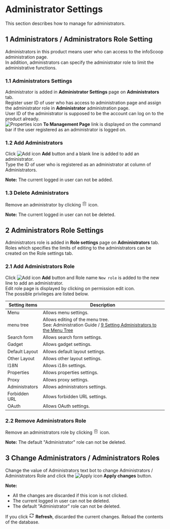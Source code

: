 # Administrator Settings

This section describes how to manage for administrators.

## 1 Administrators / Administrators Role Setting

Administrators in this product means user who can access to the infoScoop administration page.  
In addition, administrators can specify the administrator role to limit the administrative functions.

### 1.1 Administrators Settings

Administrator is added in **Administrator Settings** page on
**Administrators** tab.  
Register user ID of user who has access to administration page and assign the administrator role in **Administrator** administration page.  
User ID of the administrator is supposed to be the account can log on to the product already.  
![Properties icon] **To Management Page** link is displayed on the command bar if the user registered as an administrator is logged on.

### 1.2 Add Administrators

Click ![Add icon] **Add** button and a blank line is added to add an administrator.  
Type the ID of user who is registered as an administrator at column of Administrators.

**Note:** The current logged in user can not be added.

### 1.3 Delete Administrators

Remove an administrator by clicking ![Trash icon] icon.

**Note:** The current logged in user can not be deleted.

## 2 Administrators Role Settings

Administrators role is added in **Role settings** page on **Administrators** tab.  
Roles which specifies the limits of editing to the administrators can be created on the Role settings tab.

### 2.1 Add Administrators Role

Click ![Add icon] **Add** button and Role name `New role` is added to the new line to add an administrator.  
Edit role page is displayed by clicking on permission edit icon.  
The possible privileges are listed below.

<table>
    <thead>
        <tr>
            <th>Setting items</th><th>Description</th>
        </tr>
    </thead>
    <tbody>
        <tr>
            <td>Menu</td>
            <td>Allows menu settings.</td>
        </tr>
        <tr>
            <td>menu tree</td>
            <td>Allows editing of the menu tree.<br>See: Administration Guide / <a href="menu-settings.md#set_admin">9 Setting Administrators to the Menu Tree</a></td>
        </tr>
        <tr>
            <td>Search form</td>
            <td>Allows search form settings.</td>
        </tr>
        <tr>
            <td>Gadget</td>
            <td>Allows gadget settings.</td>
        </tr>
        <tr>
            <td>Default Layout</td>
            <td>Allows default layout settings.</td>
        </tr>
        <tr>
            <td>Other Layout</td>
            <td>Allows other layout settings.</td>
        </tr>
        <tr>
            <td>I18N</td>
            <td>Allows i18n settings.</td>
        </tr>
        <tr>
            <td>Properties</td>
            <td>Allows properties settings.</td>
        </tr>
        <tr>
            <td>Proxy</td>
            <td>Allows proxy settings.</td>
        </tr>
        <tr>
            <td>Administrators</td>
            <td>Allows administrators settings.</td>
        </tr>
        <tr>
            <td>Forbidden URL</td>
            <td>Allows forbidden URL settings.</td>
        </tr>
        <tr>
            <td>OAuth</td>
            <td>Allows OAuth settings.</td>
        </tr>
    </tbody>
</table>

### 2.2 Remove Administrators Role

Remove an administrators role by clicking ![Trash icon] icon.

**Note:** The default "Administrator" role can not be deleted.

## 3 Change Administrators / Administrators Roles

Change the value of Administrators text bot to change Administrators / Administrators Role and click the ![Apply icon] **Apply changes** button.

**Note:**

  * All the changes are discarded if this icon is not clicked.
  * The current logged in user can not be deleted.
  * The default "Administrator" role can not be deleted.

If you click ![Refresh icon] **Refresh**, discarded the current changes. Reload the contents of the database.


[Add icon]: ../../images/add_menu_tree.gif
[Apply icon]: ../../images/apply_changes.gif
[Properties icon]: ../../images/display_all_properties.gif
[Refresh icon]: ../../images/refresh.gif
[Trash icon]: ../../images/trash.gif
